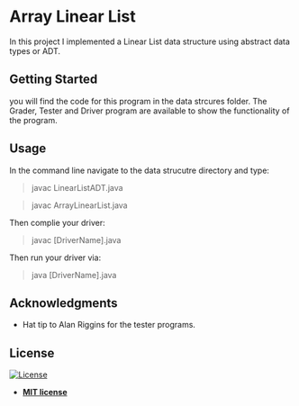 # Array Linear List

In this project I implemented a Linear List data structure using abstract data types or ADT.

## Getting Started

you will find the code for this program in the data strcures folder. The Grader, Tester and Driver program are available to 
show the functionality of the program. 

## Usage

In the command line navigate to the data strucutre directory and type:

> javac LinearListADT.java

> javac ArrayLinearList.java

Then complie your driver:

> javac [DriverName].java

Then run your driver via:

> java [DriverName].java

## Acknowledgments

* Hat tip to Alan Riggins for the tester programs.

## License

[![License](http://img.shields.io/:license-mit-blue.svg?style=flat-square)](http://badges.mit-license.org)

- **[MIT license](http://opensource.org/licenses/mit-license.php)**
